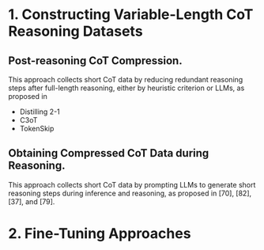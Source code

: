 # 1. Constructing Variable-Length CoT Reasoning Datasets

## Post-reasoning CoT Compression. 

This approach collects short CoT data by reducing redundant
reasoning steps after full-length reasoning, either by heuristic criterion or LLMs, as proposed in

* Distilling 2-1
* C3oT
* TokenSkip

## Obtaining Compressed CoT Data during Reasoning. 

This approach collects short CoT data
by prompting LLMs to generate short reasoning steps during inference and reasoning, as proposed
in [70], [82], [37], and [79].



# 2. Fine-Tuning Approaches